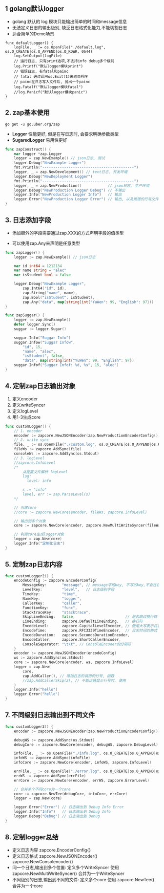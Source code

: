 ## 1 golang默认logger

- golang 默认的 log 模块只能输出简单的时间和message信息
- 无法定义日志的输出级别, 缺乏日志格式化能力,不能切割日志
- 适合简单的Demo场景

```golang
func defaultLogger() {
	logFile, _ := os.OpenFile("./default.log", os.O_CREATE|os.O_APPEND|os.O_RDWR, 0644)
	log.SetOutput(logFile)
	// 运行日志, 只有print选项,不支持info debug多个级别
	log.Printf("默认logger模块print")
	// 错误日志, 有fatal和painc
	// fatal 通过调用os.Exit(1)来结束程序
	// painc在日志写入文件后, 抛出一个painc
	log.Fatalf("默认logger模块fatal")
	//log.Panicf("默认logger模块panic")
}
```

## 2. zap基本使用

```shell
go get -u go.uber.org/zap
```

- **Logger**	性能更好, 但是在写日志时, 会要求明确参数类型
- **SugaredLogger** 易用性更好

```go
func zapConstruct() {
	var logger *zap.Logger
	logger = zap.NewExample() // json日志, 测试
	logger.Debug("NewExample Logger")
	fmt.Println("------------------------------------------")
	logger, _ = zap.NewDevelopment() // text日志, 开发环境
	logger.Debug("NewDeployment Logger")
	fmt.Println("------------------------------------------")
	logger, _ = zap.NewProduction()            // json日志, 生产环境
	logger.Debug("NewProduction Logger Debug") // 不输出
	logger.Info("NewProduction Logger Info")   // 输出
	logger.Error("NewProduction Logger Error") // 输出, 以及报错的行号文件等信息
}
```

## 3. 日志添加字段

- 添加额外的字段需要通过zap.XXX的方式声明字段的值类型

- 可以使用zap.Any来声明是任意类型

```go
func zapLogger() {
	logger := zap.NewExample() // json日志

	var id int64 = 1212134
	var name string = "alec"
	var isStudent bool = false

	logger.Debug("NewExample Logger",
		zap.Int64("id", id),
		zap.String("name", name),
		zap.Bool("isStudent", isStudent),
		zap.Any("data", map[string]int{"YuWen": 99, "English": 97}))
}
```

```go
func zapSuggar() {
	logger := zap.NewExample()
	defer logger.Sync()
	suggar := logger.Sugar()

	suggar.Info("Suggar Info")
	suggar.Infow("Suggar Infow",
		"id", 15,
		"name", "alec",
		"isStudent", false,
		"data", map[string]int{"YuWen": 99, "English": 97})
	suggar.Infof("Suggar Infof: %d, %s", 15, "alec")
}
```

## 4. 定制zap日志输出对象

1. 定义encoder
2. 定义writeSyncer
3. 定义logLevel
4. 用1-3生成core

```go
func customLogger() {
	// 1. encoder
	encoder := zapcore.NewJSONEncoder(zap.NewProductionEncoderConfig())
	// 2. write sync
	file, _ := os.OpenFile("./custom.log", os.O_CREATE|os.O_APPEND|os.O_RDWR, 0644)
	fileWs := zapcore.AddSync(file)
	consoleWs := zapcore.AddSync(os.Stdout)
	// 3. logLevel
	//zapcore.InfoLevel
	/*
		从配置文件解析 logLevel
		log:
		  level: info

		s := "info"
		level, err := zap.ParseLevel(s)
	*/

	// 创建core
	//core := zapcore.NewCore(encoder, fileWs, zapcore.InfoLevel)

	// 输出到多个对象
	core := zapcore.NewCore(encoder, zapcore.NewMultiWriteSyncer(fileWs, consoleWs), zapcore.InfoLevel)

	// 利用core生成logger对象
	logger = zap.New(core)
	logger.Info("定制化日志")
}
```

## 5. 定制zap日志内容

```go
func customLogger2() {
	encodeConfig := zapcore.EncoderConfig{
		MessageKey:       "message", // message字段key, 不写的key,不会在日志中显示
		LevelKey:         "level",   // 日志级别字段
		TimeKey:          "time",
		NameKey:          "logger",
		CallerKey:        "caller",
		FunctionKey:      "func",
		StacktraceKey:    "stacktrace",
		SkipLineEnding:   false,                       // 是否跳过换行符
		LineEnding:       zapcore.DefaultLineEnding,   // 换行符
		EncodeLevel:      zapcore.CapitalLevelEncoder, // 使用大写表示日志级别
		EncodeTime:       zapcore.RFC3339TimeEncoder,  // 日志时间的格式
		EncodeDuration:   zapcore.SecondsDurationEncoder,
		EncodeCaller:     zapcore.ShortCallerEncoder,
		ConsoleSeparator: "\t\t", // ConsoleEncoder的分隔符
	}
	encoder := zapcore.NewJSONEncoder(encodeConfig)
	ws := zapcore.AddSync(os.Stdout)
	core := zapcore.NewCore(encoder, ws, zapcore.InfoLevel)
	logger = zap.New(
		core,
		zap.AddCaller(), // 增加日志的调用的行号, 函数
		//zap.AddCallerSkip(2), // 不能正确显示行号时, 使用
	)
	logger.Info("hello")
	logger.Error("hello")
}
```

## 7. 不同级别日志输出到不同文件

```go
func customLogger3() {
	encoder := zapcore.NewJSONEncoder(zap.NewProductionEncoderConfig())

	debugWS := zapcore.AddSync(os.Stdout)
	debugCore := zapcore.NewCore(encoder, debugWS, zapcore.DebugLevel)

	infoFile, _ := os.OpenFile("./info.log", os.O_CREATE|os.O_APPEND|os.O_RDWR, 0644)
	infoWS := zapcore.AddSync(infoFile)
	infoCore := zapcore.NewCore(encoder, infoWS, zapcore.InfoLevel)

	errFile, _ := os.OpenFile("./error.log", os.O_CREATE|os.O_APPEND|os.O_RDWR, 0644)
	errWS := zapcore.AddSync(errFile)
	errCore := zapcore.NewCore(encoder, errWS, zapcore.ErrorLevel)

	// 合并多个不同core为一个core
	core := zapcore.NewTee(debugCore, infoCore, errCore)
	logger = zap.New(core)

	logger.Error("Error") // 日志输出到 Debug Info Error
	logger.Info("Info")   // 日志输出到 Debug Info
	logger.Debug("Debug") // 日志输出到 Debug
}
```

## 8. 定制logger总结

- 定义日志内容	zapcore.EncoderConfig{}
- 定义日志格式	zapcore.NewJSONEncoder() zapcore.NewConsolencoder()
- 同一个日志,输出到多个位置: 定义多个WriteSyncer 使用 zapcore.NewMultiWriteSyncer() 合并为一个WriteSyncer
- 不同级别的日志,输出到不同的文件: 定义多个core 使用 zapcore.NewTee() 合并为一个core